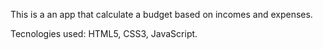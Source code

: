 This is a an app that calculate a budget based on incomes and expenses.

Tecnologies used: HTML5, CSS3, JavaScript.
